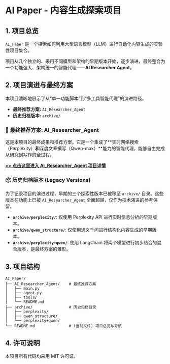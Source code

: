# AI Paper - 内容生成探索项目

## 1. 项目总览

`AI_Paper` 是一个探索如何利用大型语言模型（LLM）进行自动化内容生成的实验性项目集合。

项目从几个独立的、采用不同模型和架构的早期版本开始，逐步演进，最终整合为一个功能强大、架构统一的智能代理——**AI Researcher Agent**。

## 2. 项目演进与最终方案

本项目清晰地展示了从“单一功能脚本”到“多工具智能代理”的演进路径。

- **最终推荐方案:** `AI_Researcher_Agent`
- **历史归档版本:** `archive/`

### 🚀 最终推荐方案: AI_Researcher_Agent

这是本项目的最终成果和推荐方案。它是一个集成了**实时网络搜索（Perplexity）**和**深度文章撰写（Qwen-max）**能力的智能代理，能够自主完成从研究到写作的全过程。

**[>> 点击这里进入 AI_Researcher_Agent 项目详情](./AI_Researcher_Agent/README.md)**

### 📦 历史归档版本 (Legacy Versions)

为了记录项目的演进过程，早期的三个探索性版本已被移至 `archive/` 目录。这些版本在功能上已被 `AI_Researcher_Agent` 全面超越，仅作为技术演进的参考保留。

- **`archive/perplexity/`**: 仅使用 Perplexity API 进行实时信息分析的早期版本。
- **`archive/qwen_structure/`**: 仅使用通义千问进行结构化内容生成的早期版本。
- **`archive/perplexity+qwen/`**: 使用 LangChain 将两个模型进行初步结合的混合版本，是最终方案的雏形。

## 3. 项目结构

```
AI_Paper/
├── AI_Researcher_Agent/    # 最终推荐方案
│   ├── main.py
│   ├── agent.py
│   ├── tools/
│   └── README.md
├── archive/                # 历史归档目录
│   ├── perplexity/
│   ├── qwen_structure/
│   └── perplexity+qwen/
└── README.md               # (当前文件) 项目总览与导航
```

## 4. 许可说明

本项目所有代码均采用 MIT 许可证。